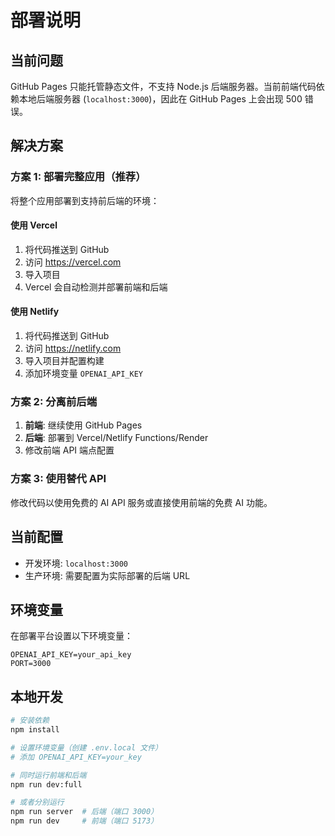 # 部署说明

## 当前问题

GitHub Pages 只能托管静态文件，不支持 Node.js 后端服务器。当前前端代码依赖本地后端服务器 (`localhost:3000`)，因此在 GitHub Pages 上会出现 500 错误。

## 解决方案

### 方案 1: 部署完整应用（推荐）

将整个应用部署到支持前后端的环境：

#### 使用 Vercel
1. 将代码推送到 GitHub
2. 访问 https://vercel.com
3. 导入项目
4. Vercel 会自动检测并部署前端和后端

#### 使用 Netlify
1. 将代码推送到 GitHub
2. 访问 https://netlify.com
3. 导入项目并配置构建
4. 添加环境变量 `OPENAI_API_KEY`

### 方案 2: 分离前后端

1. **前端**: 继续使用 GitHub Pages
2. **后端**: 部署到 Vercel/Netlify Functions/Render
3. 修改前端 API 端点配置

### 方案 3: 使用替代 API

修改代码以使用免费的 AI API 服务或直接使用前端的免费 AI 功能。

## 当前配置

- 开发环境: `localhost:3000`
- 生产环境: 需要配置为实际部署的后端 URL

## 环境变量

在部署平台设置以下环境变量：

```
OPENAI_API_KEY=your_api_key
PORT=3000
```

## 本地开发

```bash
# 安装依赖
npm install

# 设置环境变量（创建 .env.local 文件）
# 添加 OPENAI_API_KEY=your_key

# 同时运行前端和后端
npm run dev:full

# 或者分别运行
npm run server  # 后端（端口 3000）
npm run dev     # 前端（端口 5173）
```

